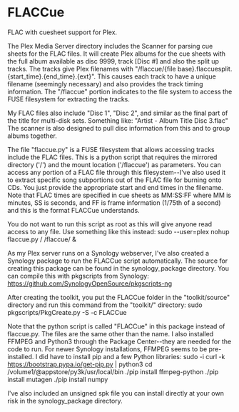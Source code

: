# FLACCue
FLAC with cuesheet support for Plex.

The Plex Media Server directory includes the Scanner for parsing cue sheets
for the FLAC files. It will create Plex albums for the cue sheets with the
full album available as disc 9999, track [Disc #] and also the split up tracks.
The tracks give Plex filenames with
"/flaccue/{file base}.flaccuesplit.{start_time}.{end_time}.{ext}".
This causes each track to have a unique filename (seemingly necessary) and
also provides the track timing information. The "/flaccue" portion indicates
to the file system to access the FUSE filesystem for extracting the tracks.

My FLAC files also include "Disc 1", "Disc 2", and similar as the final
part of the title for multi-disk sets. Something like:
"Artist - Album Title Disc 3.flac"
The scanner is also designed to pull disc information from this and to group
albums together.

The file "flaccue.py" is a FUSE filesystem that allows accessing tracks include
the FLAC files. This is a python script that requires the mirrored directory ('/')
and the mount location ('/flaccue') as parameters. You can access any portion
of a FLAC file through this filesystem--I've also used it to extract specific
song subportions out of the FLAC file for burning onto CDs. You just provide
the appropriate start and end times in the filename. Note that FLAC times are
specified in cue sheets as MM:SS:FF where MM is minutes, SS is seconds, and
FF is frame information (1/75th of a second) and this is the format FLACCue
understands.

You do not want to run this script as root as this will give anyone read
access to any file. Use something like this instead:
sudo --user=plex nohup flaccue.py / /flaccue/ &


As my Plex server runs on a Synology webserver, I've also created a Synology
package to run the FLACCue script automatically. The source for creating this
package can be found in the synology_package directory. You can compile this
with pkgscripts from Synology:
https://github.com/SynologyOpenSource/pkgscripts-ng

After creating the toolkit, you put the FLACCue folder in the "toolkit/source"
directory and run this command from the "toolkit/" directory:
sudo pkgscripts/PkgCreate.py -S -c FLACCue

Note that the python script is called "FLACCue" in this package instead of
flaccue.py. The files are the same other than the name. I also installed
FFMPEG and Python3 through the Package Center--they are needed for the code
to run. For newer Synology installations, FFMPEG seems to be pre-installed.
I did have to install pip and a few Python libraries:
sudo -i
curl -k https://bootstrap.pypa.io/get-pip.py | python3
cd /volume1/@appstore/py3k/usr/local/bin
./pip install ffmpeg-python
./pip install mutagen
./pip install numpy

I've also included an unsigned spk file you can install directly at your own
risk in the synology_package directory.

